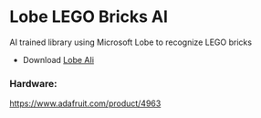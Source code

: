 # Lobe LEGO Bricks AI
AI trained library using Microsoft Lobe to recognize LEGO bricks

- Download [Lobe AIi](https://www.lobe.ai/)

### Hardware: 
https://www.adafruit.com/product/4963
